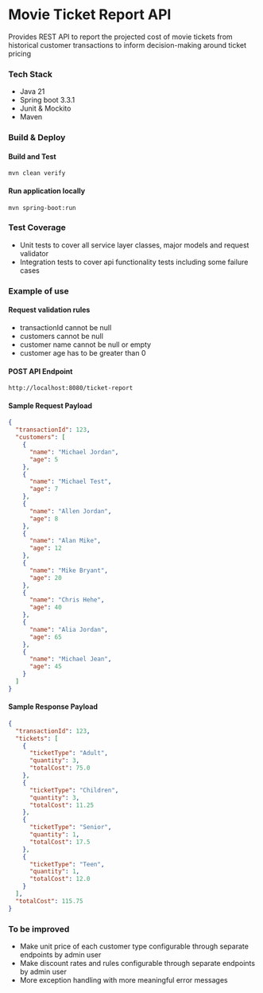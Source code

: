 # Movie Ticket Report API

Provides REST API to report the projected cost of movie tickets from historical customer transactions to inform
decision-making around ticket pricing

### Tech Stack
* Java 21
* Spring boot 3.3.1
* Junit & Mockito
* Maven

### Build & Deploy
#### Build and Test
```shell
mvn clean verify
```

#### Run application locally
```shell
mvn spring-boot:run
```

### Test Coverage
* Unit tests to cover all service layer classes, major models and request validator
* Integration tests to cover api functionality tests including some failure cases

### Example of use
#### Request validation rules
* transactionId cannot be null
* customers cannot be null
* customer name cannot be null or empty
* customer age has to be greater than 0

#### POST API Endpoint
```text
http://localhost:8080/ticket-report
```
#### Sample Request Payload
```json
{
  "transactionId": 123,
  "customers": [
    {
      "name": "Michael Jordan",
      "age": 5
    },
    {
      "name": "Michael Test",
      "age": 7
    },
    {
      "name": "Allen Jordan",
      "age": 8
    },
    {
      "name": "Alan Mike",
      "age": 12
    },
    {
      "name": "Mike Bryant",
      "age": 20
    },
    {
      "name": "Chris Hehe",
      "age": 40
    },
    {
      "name": "Alia Jordan",
      "age": 65
    },
    {
      "name": "Michael Jean",
      "age": 45
    }
  ]
}
```

#### Sample Response Payload
```json
{
  "transactionId": 123,
  "tickets": [
    {
      "ticketType": "Adult",
      "quantity": 3,
      "totalCost": 75.0
    },
    {
      "ticketType": "Children",
      "quantity": 3,
      "totalCost": 11.25
    },
    {
      "ticketType": "Senior",
      "quantity": 1,
      "totalCost": 17.5
    },
    {
      "ticketType": "Teen",
      "quantity": 1,
      "totalCost": 12.0
    }
  ],
  "totalCost": 115.75
}
```

### To be improved
* Make unit price of each customer type configurable through separate endpoints by admin user
* Make discount rates and rules configurable through separate endpoints by admin user
* More exception handling with more meaningful error messages